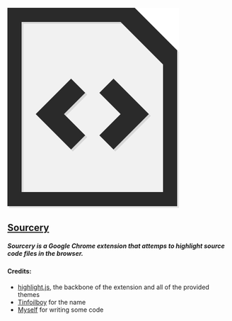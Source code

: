 ![Sourcery icon](https://raw.githubusercontent.com/JordanFitz/sourcery/master/img/logo.png)

## [Sourcery](https://chrome.google.com/webstore/detail/sourcery/kfbjhkbbfinlgdpidcgjlcpmmaldfbpe)

##### Sourcery is a Google Chrome extension that attemps to highlight source code files in the browser.

#### Credits:

* [highlight.js](http://highlightjs.org), the backbone of the extension and all of the provided themes
* [Tinfoilboy](http://tinfoilboy.com) for the name
* [Myself](http://jordanfitz.com) for writing some code